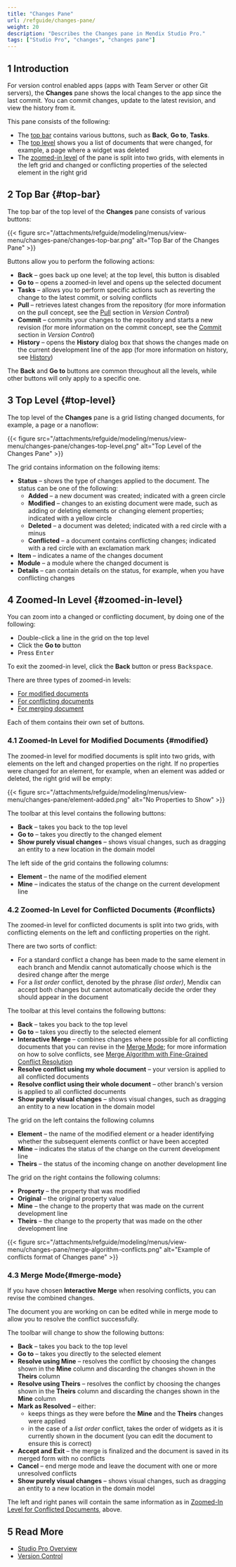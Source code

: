 ```yaml
---
title: "Changes Pane"
url: /refguide/changes-pane/
weight: 20
description: "Describes the Changes pane in Mendix Studio Pro."
tags: ["Studio Pro", "changes", "changes pane"]
---
```


## 1 Introduction 

For version control enabled apps (apps with Team Server or other Git servers), the **Changes** pane shows the local changes to the app since the last commit. You can commit changes, update to the latest revision, and view the history from it. 

This pane consists of the following:

* The [top bar](#top-bar) contains various buttons, such as **Back**, **Go to**, **Tasks**. 
* The [top level](#top-level) shows you a list of documents that were changed, for example, a page where a widget was deleted
* The [zoomed-in level](#zoomed-in-level) of the pane is split into two grids, with elements in the left grid and changed or conflicting properties of the selected element in the right grid

## 2 Top Bar {#top-bar}

The top bar of the top level of the **Changes** pane consists of various buttons:

{{< figure src="/attachments/refguide/modeling/menus/view-menu/changes-pane/changes-top-bar.png" alt="Top Bar of the Changes Pane" >}}

Buttons allow you to perform the following actions:

* **Back** – goes back up one level; at the top level, this button is disabled
* **Go to** – opens a zoomed-in level and opens up the selected document 
* **Tasks** – allows you to perform specific actions such as reverting the change to the latest commit, or solving conflicts
* **Pull** – retrieves latest changes from the repository (for more information on the pull concept, see the [Pull](/refguide/version-control/#pull) section in *Version Control*) 
* **Commit** – commits your changes to the repository and starts a new revision (for more information on the commit concept, see the [Commit](/refguide/version-control/#commit) section in *Version Control*)
* **History** – opens the **History** dialog box that shows the changes made on the current development line of the app (for more information on history, see [History](/refguide/history-dialog/))

The **Back** and **Go to** buttons are common throughout all the levels, while other buttons will only apply to a specific one.

## 3 Top Level {#top-level}

The top level of the **Changes** pane is a grid listing changed documents, for example, a page or a nanoflow:

{{< figure src="/attachments/refguide/modeling/menus/view-menu/changes-pane/changes-top-level.png" alt="Top Level of the Changes Pane" >}}

The grid contains information on the following items:

* **Status** – shows the type of changes applied to the document. The status can be one of the following:
    * **Added** – a new document was created; indicated with a green circle
    * **Modified** – changes to an existing document were made, such as adding or deleting elements or changing element properties; indicated with a yellow circle
    * **Deleted** – a document was deleted; indicated with a red circle with a minus
    * **Conflicted** – a document contains conflicting changes; indicated with a red circle with an exclamation mark
* **Item** – indicates a name of the changes document
* **Module** – a module where the changed document is
* **Details** – can contain details on the status, for example, when you have conflicting changes 

## 4 Zoomed-In Level {#zoomed-in-level}

You can zoom into a changed or conflicting document, by doing one of the following:

* Double-click a line in the grid on the top level 
* Click the **Go to** button
* Press <kbd>Enter</kbd>

To exit the zoomed-in level, click the **Back** button or press <kbd>Backspace</kbd>.

There are three types of zoomed-in levels:

* [For modified documents](#modified)
* [For conflicting documents](#conflicts)
* [For merging document](#merge-mode)

Each of them contains their own set of buttons.

### 4.1 Zoomed-In Level for Modified Documents {#modified}

The zoomed-in level for modified documents is split into two grids, with elements on the left and changed properties on the right. If no properties were changed for an element, for example, when an element was added or deleted, the right grid will be empty:

{{< figure src="/attachments/refguide/modeling/menus/view-menu/changes-pane/element-added.png" alt="No Properties to Show" >}}

The toolbar at this level contains the following buttons:

* **Back** – takes you back to the top level
* **Go to** – takes you directly to the changed element 
* **Show purely visual changes** – shows visual changes, such as dragging an entity to a new location in the domain model

The left side of the grid contains the following columns:

* **Element** – the name of the modified element
* **Mine** – indicates the status of the change on the current development line

### 4.2 Zoomed-In Level for Conflicted Documents {#conflicts}

The zoomed-in level for conflicted documents is split into two grids, with conflicting elements on the left and conflicting properties on the right.

There are two sorts of conflict:

* For a standard conflict a change has been made to the same element in each branch and Mendix cannot automatically choose which is the desired change after the merge
* For a *list order* conflict, denoted by the phrase *(list order)*, Mendix can accept both changes but cannot automatically decide the order they should appear in the document

The toolbar at this level contains the following buttons:

* **Back** – takes you back to the top level
* **Go to** – takes you directly to the selected element
* **Interactive Merge** – combines changes where possible for all conflicting documents that you can revise in the [Merge Mode](#merge-mode); for more information on how to solve conflicts, see [Merge Algorithm with Fine-Grained Conflict Resolution](/refguide/merge-algorithm/) 
* **Resolve conflict using my whole document** – your version is applied to all conflicted documents
* **Resolve conflict using their whole document** – other branch's version is applied to all conflicted documents
* **Show purely visual changes** – shows visual changes, such as dragging an entity to a new location in the domain model

The grid on the left contains the following columns

* **Element** – the name of the modified element or a header identifying whether the subsequent elements conflict or have been accepted
* **Mine** – indicates the status of the change on the current development line
* **Theirs** – the status of the incoming change on another development line

The grid on the right contains the following columns:

* **Property** – the property that was modified
* **Original** – the original property value
* **Mine** – the change to the property that was made on the current development line
* **Theirs** – the change to the property that was made on the other development line

{{< figure src="/attachments/refguide/modeling/menus/view-menu/changes-pane/merge-algorithm-conflicts.png" alt="Example of conflicts format of Changes pane" >}}

### 4.3 Merge Mode{#merge-mode}

If you have chosen **Interactive Merge** when resolving conflicts, you can revise the combined changes.  

The document you are working on can be edited while in merge mode to allow you to resolve the conflict successfully.

The toolbar will change to show the following buttons:

* **Back** – takes you back to the top level
* **Go to** – takes you directly to the selected element
* **Resolve using Mine** – resolves the conflict by choosing the changes shown in the **Mine** column and discarding the changes shown in the **Theirs** column
* **Resolve using Theirs** – resolves the conflict by choosing the changes shown in the **Theirs** column and discarding the changes shown in the **Mine** column
* **Mark as Resolved** – either:
    * keeps things as they were before the **Mine** and the **Theirs** changes were applied
    * in the case of a *list order* conflict, takes the order of widgets as it is currently shown in the document (you can edit the document to ensure this is correct)
* **Accept and Exit** – the merge is finalized and the document is saved in its merged form with no conflicts
* **Cancel** – end merge mode and leave the document with one or more unresolved conflicts
* **Show purely visual changes** – shows visual changes, such as dragging an entity to a new location in the domain model

The left and right panes will contain the same information as in [Zoomed-In Level for Conflicted Documents](#conflicts), above.

## 5 Read More

* [Studio Pro Overview](/refguide/studio-pro-overview/)
* [Version Control](/refguide/version-control/) 
